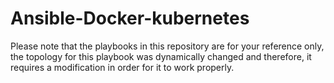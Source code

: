 # Ansible-Docker-kubernetes
 
Please note that the playbooks in this repository are for your reference only, the topology for this playbook was dynamically changed and therefore, it requires a modification in order for it to work properly.
